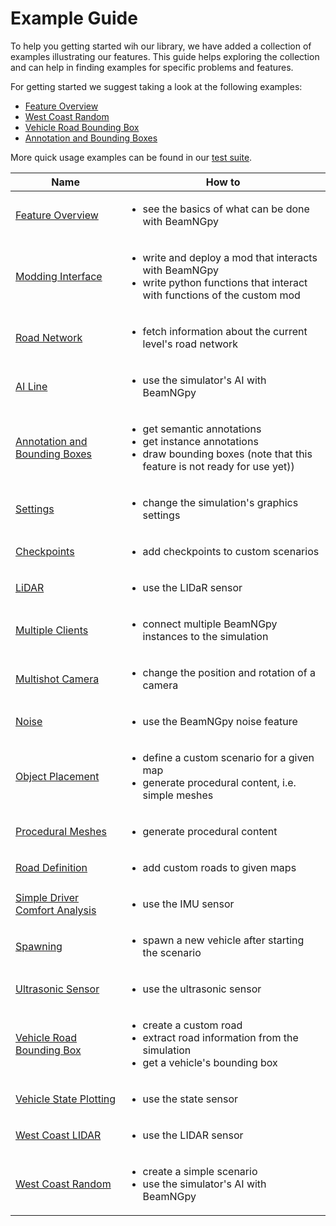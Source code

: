 # Example Guide

To help you getting started wih our library, we have added a collection of examples illustrating our features.
This guide helps exploring the collection and can help in finding examples for specific problems and features.

For getting started we suggest taking a look at the following examples:
* [Feature Overview][22]
* [West Coast Random][21]
* [Vehicle Road Bounding Box][18]
* [Annotation and Bounding Boxes][5]

More quick usage examples can be found in our [test suite][1].

| Name     | How to           |
| ------------- |-------------|
|[Feature Overview][22]|<ul><li>see the basics of what can be done with BeamNGpy</li></ul>|
|[Modding Interface][2]|<ul><li>write and deploy a mod that interacts with BeamNGpy</li><li>write python functions that interact with functions of the custom mod</li></ul>|
|[Road Network][3]|<ul><li>fetch information about the current level's road network</li></ul>|
|[AI Line][4]|<ul><li>use the simulator's AI with BeamNGpy</li></ul>|
|[Annotation and Bounding Boxes][5]|<ul><li>get semantic annotations</li><li>get instance annotations</li><li>draw bounding boxes (note that this feature is not ready for use yet))</li></ul>|
|[Settings][6]|<ul><li>change the simulation's graphics settings</li></ul>|
|[Checkpoints][7]|<ul><li>add checkpoints to custom scenarios</li></ul>|
|[LiDAR][8]|<ul><li>use the LIDaR sensor</li></ul>|
|[Multiple Clients][9]|<ul><li>connect multiple BeamNGpy instances to the simulation</li></ul>|
|[Multishot Camera][10]|<ul><li>change the position and rotation of a camera</li></ul>|
|[Noise][11]|<ul><li>use the BeamNGpy noise feature</li></ul>|
|[Object Placement][12]|<ul><li>define a custom scenario for a given map</li><li>generate procedural content, i.e. simple meshes</li></ul>|
|[Procedural Meshes][13]|<ul><li>generate procedural content</li></ul>|
|[Road Definition][14]|<ul><li>add custom roads to given maps</li></ul>|
|[Simple Driver Comfort Analysis][15]|<ul><li>use the IMU sensor</li></ul>|
|[Spawning][16]|<ul><li>spawn a new vehicle after starting the scenario</li></ul>|
|[Ultrasonic Sensor][17]|<ul><li>use the ultrasonic sensor</li></ul>|
|[Vehicle Road Bounding Box][18]|<ul><li>create a custom road</li><li>extract road information from the simulation</li><li>get a vehicle's bounding box</li></ul>|
|[Vehicle State Plotting][19]|<ul><li>use the state sensor</li></ul>|
|[West Coast LIDAR][20]|<ul><li>use the LIDAR sensor</li></ul>|
|[West Coast Random][21]|<ul><li>create a simple scenario</li><li>use the simulator's AI with BeamNGpy</li></ul>|


[1]: https://github.com/BeamNG/BeamNGpy/tree/master/tests
[2]: https://github.com/BeamNG/BeamNGpy/tree/master/examples/modInterface
[3]: https://github.com/BeamNG/BeamNGpy/blob/master/examples/access_road_network.ipynb
[4]: https://github.com/BeamNG/BeamNGpy/blob/master/examples/ai_line.py
[5]: https://github.com/BeamNG/BeamNGpy/blob/master/examples/annotation_bounding_boxes.ipynb
[6]: https://github.com/BeamNG/BeamNGpy/blob/master/examples/change_settings.py
[7]: https://github.com/BeamNG/BeamNGpy/blob/master/examples/checkpoints.py
[8]: https://github.com/BeamNG/BeamNGpy/blob/master/examples/lidar_tour.py
[9]: https://github.com/BeamNG/BeamNGpy/blob/master/examples/multi_client.ipynb
[10]: https://github.com/BeamNG/BeamNGpy/blob/master/examples/multishot_camera.ipynb
[11]: https://github.com/BeamNG/BeamNGpy/blob/master/examples/noise_demo.ipynb
[12]: https://github.com/BeamNG/BeamNGpy/blob/master/examples/object_placement.ipynb
[13]: https://github.com/BeamNG/BeamNGpy/blob/master/examples/procedural_meshes.py
[14]: https://github.com/BeamNG/BeamNGpy/blob/master/examples/road_definition.py
[15]: https://github.com/BeamNG/BeamNGpy/blob/master/examples/simple_driver_comfort_analysis.ipynb
[16]: https://github.com/BeamNG/BeamNGpy/blob/master/examples/spawning.ipynb
[17]: https://github.com/BeamNG/BeamNGpy/blob/master/examples/ultrasonic_demo.py
[18]: https://github.com/BeamNG/BeamNGpy/blob/master/examples/vehicle_road_bounding_box.ipynb
[19]: https://github.com/BeamNG/BeamNGpy/blob/master/examples/vehicle_state_plotting.ipynb
[20]: https://github.com/BeamNG/BeamNGpy/blob/master/examples/west_coast_lidar.py
[21]: https://github.com/BeamNG/BeamNGpy/blob/master/examples/west_coast_random.py
[22]: https://github.com/BeamNG/BeamNGpy/blob/master/examples/feature_overview.ipynb
